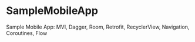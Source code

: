 # SampleMobileApp
 Sample Mobile App: MVI, Dagger, Room, Retrofit, RecyclerView, Navigation, Coroutines, Flow
